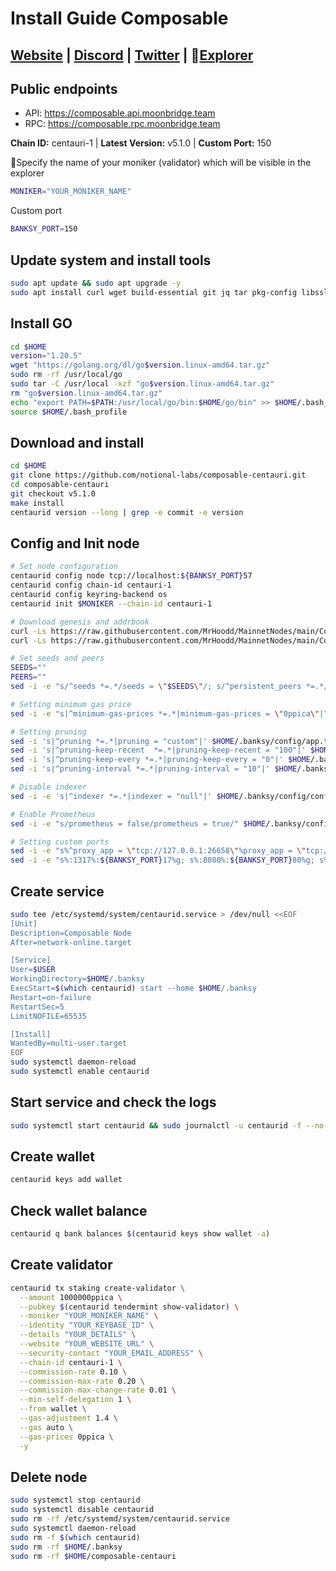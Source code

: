# Install Guide Composable

## [Website](https://www.composable.finance/) | [Discord](https://discord.gg/composable) | [Twitter](https://twitter.com/ComposableFin) | :satellite:[Explorer](https://explorer.moonbridge.team/Centauri)

## Public endpoints
- API: https://composable.api.moonbridge.team
- RPC: https://composable.rpc.moonbridge.team

**Chain ID:** centauri-1 | **Latest Version:**	v5.1.0 | **Custom Port:** 150

:red_circle:Specify the name of your moniker (validator) which will be visible in the explorer

```bash
MONIKER="YOUR_MONIKER_NAME"
```

Custom port

```bash
BANKSY_PORT=150
```

## Update system and install tools

```bash
sudo apt update && sudo apt upgrade -y
sudo apt install curl wget build-essential git jq tar pkg-config libssl-dev liblz4-tool ncdu bashtop -y
```

## Install GO

```bash
cd $HOME
version="1.20.5"
wget "https://golang.org/dl/go$version.linux-amd64.tar.gz"
sudo rm -rf /usr/local/go
sudo tar -C /usr/local -xzf "go$version.linux-amd64.tar.gz"
rm "go$version.linux-amd64.tar.gz"
echo "export PATH=$PATH:/usr/local/go/bin:$HOME/go/bin" >> $HOME/.bash_profile
source $HOME/.bash_profile
```

## Download and install

```bash
cd $HOME
git clone https://github.com/notional-labs/composable-centauri.git
cd composable-centauri
git checkout v5.1.0
make install
centaurid version --long | grep -e commit -e version
```

## Config and Init node

```bash
# Set node configuration
centaurid config node tcp://localhost:${BANKSY_PORT}57
centaurid config chain-id centauri-1
centaurid config keyring-backend os
centaurid init $MONIKER --chain-id centauri-1

# Download genesis and addrbook
curl -Ls https://raw.githubusercontent.com/MrHoodd/MainnetNodes/main/Composable/genesis.json > $HOME/.banksy/config/genesis.json
curl -Ls https://raw.githubusercontent.com/MrHoodd/MainnetNodes/main/Composable/addrbook.json > $HOME/.banksy/config/addrbook.json

# Set seeds and peers
SEEDS=""
PEERS=""
sed -i -e "s/^seeds *=.*/seeds = \"$SEEDS\"/; s/^persistent_peers *=.*/persistent_peers = \"$PEERS\"/" $HOME/.banksy/config/config.toml

# Setting minimum gas price
sed -i -e "s|^minimum-gas-prices *=.*|minimum-gas-prices = \"0ppica\"|" $HOME/.banksy/config/app.toml

# Setting pruning
sed -i 's|^pruning *=.*|pruning = "custom"|' $HOME/.banksy/config/app.toml
sed -i 's|^pruning-keep-recent  *=.*|pruning-keep-recent = "100"|' $HOME/.banksy/config/app.toml
sed -i 's|^pruning-keep-every *=.*|pruning-keep-every = "0"|' $HOME/.banksy/config/app.toml
sed -i 's|^pruning-interval *=.*|pruning-interval = "10"|' $HOME/.banksy/config/app.toml

# Disable indexer
sed -i -e 's|^indexer *=.*|indexer = "null"|' $HOME/.banksy/config/config.toml

# Enable Prometheus
sed -i -e "s/prometheus = false/prometheus = true/" $HOME/.banksy/config/config.toml

# Setting custom ports
sed -i -e "s%^proxy_app = \"tcp://127.0.0.1:26658\"%proxy_app = \"tcp://127.0.0.1:${BANKSY_PORT}58\"%; s%^laddr = \"tcp://127.0.0.1:26657\"%laddr = \"tcp://0.0.0.0:${BANKSY_PORT}57\"%; s%^pprof_laddr = \"localhost:6060\"%pprof_laddr = \"localhost:${BANKSY_PORT}60\"%; s%^laddr = \"tcp://0.0.0.0:26656\"%laddr = \"tcp://0.0.0.0:${BANKSY_PORT}56\"%; s%^external_address = \"\"%external_address = \"$(wget -qO- eth0.me):${BANKSY_PORT}56\"%; s%^prometheus_listen_addr = \":26660\"%prometheus_listen_addr = \":${BANKSY_PORT}66\"%" $HOME/.banksy/config/config.toml
sed -i -e "s%:1317%:${BANKSY_PORT}17%g; s%:8080%:${BANKSY_PORT}80%g; s%:9090%:${BANKSY_PORT}90%g; s%:9091%:${BANKSY_PORT}91%g; s%:8545%:${BANKSY_PORT}45%g; s%:8546%:${BANKSY_PORT}46%g; s%:6065%:${BANKSY_PORT}65%g" $HOME/.banksy/config/app.toml
```

## Create service

```bash
sudo tee /etc/systemd/system/centaurid.service > /dev/null <<EOF
[Unit]
Description=Composable Node
After=network-online.target

[Service]
User=$USER
WorkingDirectory=$HOME/.banksy
ExecStart=$(which centaurid) start --home $HOME/.banksy
Restart=on-failure
RestartSec=5
LimitNOFILE=65535

[Install]
WantedBy=multi-user.target
EOF
sudo systemctl daemon-reload
sudo systemctl enable centaurid
```

## Start service and check the logs

```bash
sudo systemctl start centaurid && sudo journalctl -u centaurid -f --no-hostname -o cat
```

## Create wallet

```bash
centaurid keys add wallet
```

## Check wallet balance

```bash
centaurid q bank balances $(centaurid keys show wallet -a)
```

## Create validator

```bash
centaurid tx staking create-validator \
  --amount 1000000ppica \
  --pubkey $(centaurid tendermint show-validator) \
  --moniker "YOUR_MONIKER_NAME" \
  --identity "YOUR_KEYBASE_ID" \
  --details "YOUR_DETAILS" \
  --website "YOUR_WEBSITE_URL" \
  --security-contact "YOUR_EMAIL_ADDRESS" \
  --chain-id centauri-1 \
  --commission-rate 0.10 \
  --commission-max-rate 0.20 \
  --commission-max-change-rate 0.01 \
  --min-self-delegation 1 \
  --from wallet \
  --gas-adjustment 1.4 \
  --gas auto \
  --gas-prices 0ppica \
  -y
```

## Delete node

```bash
sudo systemctl stop centaurid
sudo systemctl disable centaurid
sudo rm -rf /etc/systemd/system/centaurid.service
sudo systemctl daemon-reload
sudo rm -f $(which centaurid) 
sudo rm -rf $HOME/.banksy 
sudo rm -rf $HOME/composable-centauri
```
